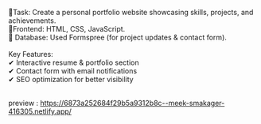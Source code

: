 🔹Task: Create a personal portfolio website showcasing skills, projects, and
 achievements.<br>
 🔹Frontend: HTML, CSS, JavaScript.<br>
 🔹 Database: Used Formspree (for project updates & contact form).<br><br>
 Key Features:<br>
 ✔
 Interactive resume & portfolio section<br>
 ✔
 Contact form with email notifications<br>
 ✔
 SEO optimization for better visibility<br><br>

 preview : https://6873a252684f29b5a9312b8c--meek-smakager-416305.netlify.app/
